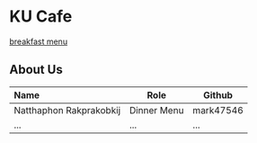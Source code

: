 # KU Cafe

[breakfast menu](Menu.md)

## About Us

| Name      | Role      | Github   |
|:----------|-----------|----------|
|Natthaphon Rakprakobkij|Dinner Menu| mark47546 |
| ...       | ...       | ...      |
